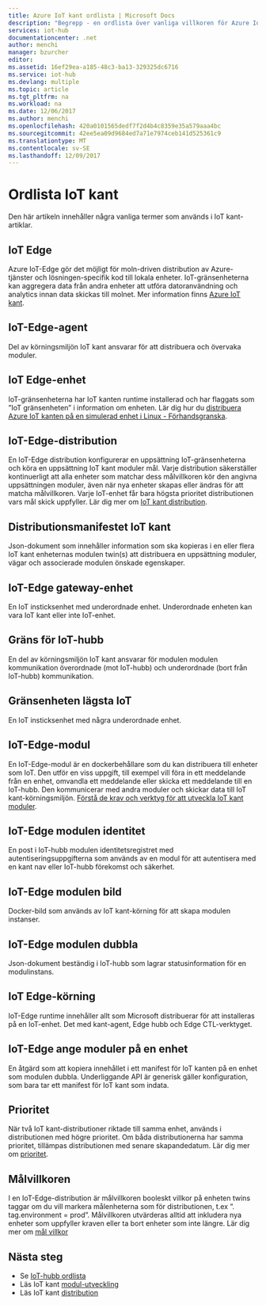```yaml
---
title: Azure IoT kant ordlista | Microsoft Docs
description: "Begrepp - en ordlista över vanliga villkoren för Azure IoT kant."
services: iot-hub
documentationcenter: .net
author: menchi
manager: bzurcher
editor: 
ms.assetid: 16ef29ea-a185-48c3-ba13-329325dc6716
ms.service: iot-hub
ms.devlang: multiple
ms.topic: article
ms.tgt_pltfrm: na
ms.workload: na
ms.date: 12/06/2017
ms.author: menchi
ms.openlocfilehash: 420a0101565dedf7f2d4b4c8359e35a579aaa4bc
ms.sourcegitcommit: 42ee5ea09d9684ed7a71e7974ceb141d525361c9
ms.translationtype: MT
ms.contentlocale: sv-SE
ms.lasthandoff: 12/09/2017
---
```

# <a name="glossary-of-iot-edge-terms"></a>Ordlista IoT kant
Den här artikeln innehåller några vanliga termer som används i IoT kant-artiklar.

## <a name="iot-edge"></a>IoT Edge
Azure IoT-Edge gör det möjligt för moln-driven distribution av Azure-tjänster och lösningen-specifik kod till lokala enheter. IoT-gränsenheterna kan aggregera data från andra enheter att utföra datoranvändning och analytics innan data skickas till molnet. Mer information finns [Azure IoT kant](https://docs.microsoft.com/en-us/azure/iot-edge/).

## <a name="iot-edge-agent"></a>IoT-Edge-agent
Del av körningsmiljön IoT kant ansvarar för att distribuera och övervaka moduler.

## <a name="iot-edge-device"></a>IoT Edge-enhet
IoT-gränsenheterna har IoT kanten runtime installerad och har flaggats som ”IoT gränsenheten” i information om enheten. Lär dig hur du [distribuera Azure IoT kanten på en simulerad enhet i Linux - Förhandsgranska](https://docs.microsoft.com/en-us/azure/iot-edge/tutorial-simulate-device-linux).

## <a name="iot-edge-deployment"></a>IoT-Edge-distribution
En IoT-Edge distribution konfigurerar en uppsättning IoT-gränsenheterna och köra en uppsättning IoT kant moduler mål. Varje distribution säkerställer kontinuerligt att alla enheter som matchar dess målvillkoren kör den angivna uppsättningen moduler, även när nya enheter skapas eller ändras för att matcha målvillkoren. Varje IoT-enhet får bara högsta prioritet distributionen vars mål skick uppfyller. Lär dig mer om [IoT kant distribution](https://docs.microsoft.com/en-us/azure/iot-edge/module-deployment-monitoring).

## <a name="iot-edge-deployment-manifest"></a>Distributionsmanifestet IoT kant
Json-dokument som innehåller information som ska kopieras i en eller flera IoT kant enheternas modulen twin(s) att distribuera en uppsättning moduler, vägar och associerade modulen önskade egenskaper.

## <a name="iot-edge-gateway-device"></a>IoT-Edge gateway-enhet
En IoT insticksenhet med underordnade enhet. Underordnade enheten kan vara IoT kant eller inte IoT-enhet.

## <a name="iot-edge-hub"></a>Gräns för IoT-hubb
En del av körningsmiljön IoT kant ansvarar för modulen modulen kommunikation överordnade (mot IoT-hubb) och underordnade (bort från IoT-hubb) kommunikation. 

## <a name="iot-edge-leaf-device"></a>Gränsenheten lägsta IoT
En IoT insticksenhet med några underordnade enhet. 

## <a name="iot-edge-module"></a>IoT-Edge-modul
En IoT-Edge-modul är en dockerbehållare som du kan distribuera till enheter som IoT. Den utför en viss uppgift, till exempel vill föra in ett meddelande från en enhet, omvandla ett meddelande eller skicka ett meddelande till en IoT-hubb. Den kommunicerar med andra moduler och skickar data till IoT kant-körningsmiljön. [Förstå de krav och verktyg för att utveckla IoT kant moduler](https://docs.microsoft.com/en-us/azure/iot-edge/module-development).

## <a name="iot-edge-module-identity"></a>IoT-Edge modulen identitet
En post i IoT-hubb modulen identitetsregistret med autentiseringsuppgifterna som används av en modul för att autentisera med en kant nav eller IoT-hubb förekomst och säkerhet.

## <a name="iot-edge-module-image"></a>IoT-Edge modulen bild
Docker-bild som används av IoT kant-körning för att skapa modulen instanser.

## <a name="iot-edge-module-twin"></a>IoT-Edge modulen dubbla
Json-dokument beständig i IoT-hubb som lagrar statusinformation för en modulinstans. 

## <a name="iot-edge-runtime"></a>IoT Edge-körning
IoT-Edge runtime innehåller allt som Microsoft distribuerar för att installeras på en IoT-enhet. Det med kant-agent, Edge hubb och Edge CTL-verktyget.

## <a name="iot-edge-set-modules-to-a-single-device"></a>IoT-Edge ange moduler på en enhet
En åtgärd som att kopiera innehållet i ett manifest för IoT kanten på en enhet som modulen dubbla. Underliggande API är generisk gäller konfiguration, som bara tar ett manifest för IoT kant som indata.

## <a name="priority"></a>Prioritet
När två IoT kant-distributioner riktade till samma enhet, används i distributionen med högre prioritet. Om båda distributionerna har samma prioritet, tillämpas distributionen med senare skapandedatum. Lär dig mer om [prioritet](https://docs.microsoft.com/en-us/azure/iot-edge/module-deployment-monitoring#priority).

## <a name="target-condition"></a>Målvillkoren
I en IoT-Edge-distribution är målvillkoren booleskt villkor på enheten twins taggar om du vill markera målenheterna som för distributionen, t.ex ”. tag.environment = prod”. Målvillkoren utvärderas alltid att inkludera nya enheter som uppfyller kraven eller ta bort enheter som inte längre. Lär dig mer om [mål villkor](https://docs.microsoft.com/en-us/azure/iot-edge/module-deployment-monitoring#target-condition)


## <a name="next-steps"></a>Nästa steg

* Se [IoT-hubb ordlista](#iot-hub-devguide-glossary.md)
* Läs IoT kant [modul-utveckling](https://docs.microsoft.com/en-us/azure/iot-edge/iot-edge-modules)
* Läs IoT kant [distribution](https://docs.microsoft.com/en-us/azure/iot-edge/module-deployment-monitoring)

